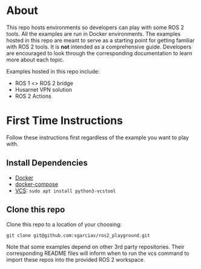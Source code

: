 # About

This repo hosts environments so developers can play with some ROS 2 tools. All
the examples are run in Docker environments. The examples hosted in this repo
are meant to serve as a starting point for getting familiar with ROS 2 tools. It
is **not** intended as a comprehensive guide. Developers are encouraged to look
through the corresponding documentation to learn more about each topic.

Examples hosted in this repo include:
* ROS 1 <> ROS 2 bridge
* Husarnet VPN solution
* ROS 2 Actions

# First Time Instructions

Follow these instructions first regardless of the example you want to play
with.

## Install Dependencies

* [Docker](https://docs.docker.com/engine/install/ubuntu/)
* [docker-compose](https://docs.docker.com/compose/install/)
* [VCS](http://wiki.ros.org/vcstool): `sudo apt install python3-vcstool`

## Clone this repo

Clone this repo to a location of your choosing:

    git clone git@github.com:sgarciav/ros2_playground.git

Note that some examples depend on other 3rd party repositories. Their
corresponding README files will inform when to run the vcs command to import
these repos into the provided ROS 2 workspace.
